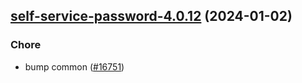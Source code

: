 

## [self-service-password-4.0.12](https://github.com/truecharts/charts/compare/self-service-password-4.0.11...self-service-password-4.0.12) (2024-01-02)

### Chore



- bump common ([#16751](https://github.com/truecharts/charts/issues/16751))